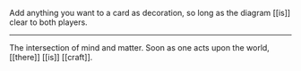 Add anything you want to a card as decoration, so long as the diagram [[is]] clear to both players.
- - - 
The intersection of mind and matter. Soon as one acts upon the world, [[there]] [[is]] [[craft]].